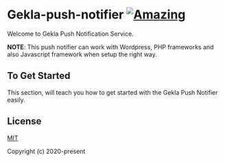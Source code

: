 # Gekla-push-notifier [![Amazing](https://cdn.rawgit.com/sindresorhus/awesome/d7305f38d29fed78fa85652e3a63e154dd8e8829/media/badge.svg)](https://github.com/geekdeelino)

Welcome to Gekla Push Notification Service. 

**NOTE**: This push notifier can work with Wordpress, PHP frameworks and also Javascript framework when setup the right way.

## To Get Started
This section, will teach you how to get started with the Gekla Push Notifier easily.


## License

[MIT](http://opensource.org/licenses/MIT)

Copyright (c) 2020-present
